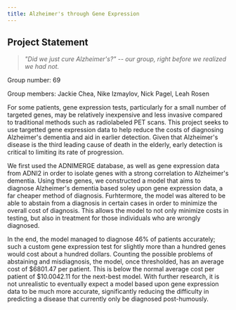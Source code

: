 ```yaml
---
title: Alzheimer's through Gene Expression
---
```

## Project Statement

>*"Did we just cure Alzheimer's?" -- our group, right before we realized we had not.*

Group number: 69

Group members: Jackie Chea, Nike Izmaylov, Nick Pagel, Leah Rosen

For some patients, gene expression tests, particularly for a small number of targeted genes, may be relatively inexpensive and less invasive compared to traditional methods such as radiolabeled PET scans. This project seeks to use targetted gene expression data to help reduce the costs of diagnosing Alzheimer's dementia and aid in earlier detection. Given that Alzheimer's disease is the third leading cause of death in the elderly, early detection is critical to limiting its rate of progression. 

We  first used the ADNIMERGE database, as well as gene expression data from ADNI2 in order to isolate genes with a strong correlation to Alzheimer's dementia. Using these genes, we constructed a model that aims to diagnose Alzheimer's dementia based soley upon gene expression data, a far cheaper method of diagnosis. Furhtermore, the model was altered to be able to abstain from a diagnosis in certain cases in order to minimize the overall cost of diagnosis. This allows the model to not only minimize costs in testing, but also in treatment for those individuals who are wrongly diagnosed. 

In the end, the model managed to diagnose 46% of patients accurately; such a custom gene expression test for slightly more than a hundred genes would cost about a hundred dollars. Counting the possible problems of abstaining and misdiagnosis, the model, once thresholded, has an average cost of $6801.47 per patient. This is below the normal average cost per patient of $10.0042.11 for the next-best model. With further research, it is not unrealistic to eventually expect a model based upon gene expression data to be much more accurate, significantly reducing the difficulty in predicting a disease that currently only be diagnosed post-humously.
